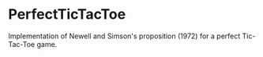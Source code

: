 # PerfectTicTacToe
Implementation of Newell and Simson's proposition (1972) for a perfect Tic-Tac-Toe game.

